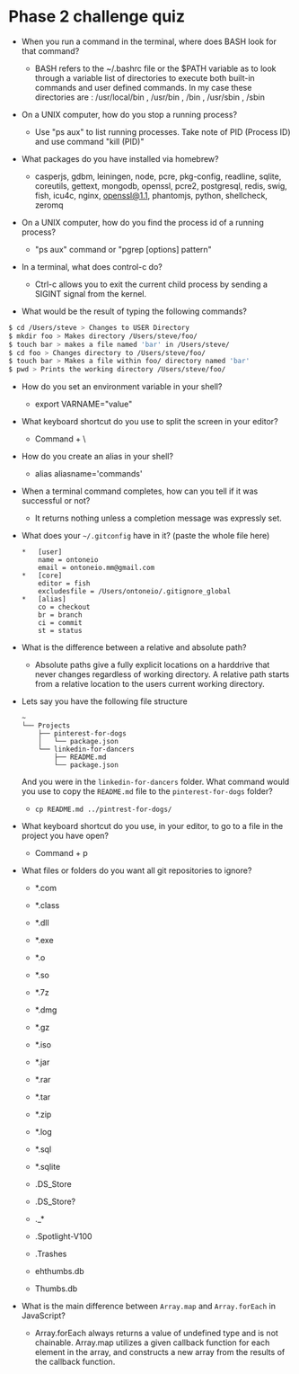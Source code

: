 # Phase 2 challenge quiz


- When you run a command in the terminal, where does BASH look for that command?
    *   BASH refers to the ~/.bashrc file or the $PATH variable as to look through a variable list of directories to execute both built-in commands and user defined commands. In my case these directories are : /usr/local/bin , /usr/bin , /bin , /usr/sbin , /sbin

- On a UNIX computer, how do you stop a running process?
    *   Use "ps aux" to list running processes. Take note of PID (Process ID) and use command "kill (PID)"

- What packages do you have installed via homebrew?
    *   casperjs, gdbm,	leiningen, node, pcre, pkg-config,	readline, sqlite, coreutils, gettext, mongodb, openssl,	pcre2, postgresql, redis, swig, fish, icu4c, nginx,	openssl@1.1, phantomjs,	python,	shellcheck,	zeromq

- On a UNIX computer, how do you find the process id of a running process?
    *   "ps aux" command or "pgrep [options] pattern"

- In a terminal, what does control-c do?
    *   Ctrl-c allows you to exit the current child process by sending a SIGINT signal from the kernel.

- What would be the result of typing the following commands?
```sh
$ cd /Users/steve > Changes to USER Directory
$ mkdir foo > Makes directory /Users/steve/foo/
$ touch bar > makes a file named 'bar' in /Users/steve/
$ cd foo > Changes directory to /Users/steve/foo/
$ touch bar > Makes a file within foo/ directory named 'bar'
$ pwd > Prints the working directory /Users/steve/foo/
```
- How do you set an environment variable in your shell?
    * export VARNAME="value"

- What keyboard shortcut do you use to split the screen in 
your editor?
    *   Command + \

- How do you create an alias in your shell?
    *   alias aliasname='commands'

- When a terminal command completes, how can you tell if it was successful or not?
    *   It returns nothing unless a completion message was expressly set.

- What does your `~/.gitconfig` have in it? (paste the whole file here)
    ```
    *   [user]
        name = ontoneio
        email = ontoneio.mm@gmail.com
    *   [core]
        editor = fish
        excludesfile = /Users/ontoneio/.gitignore_global
    *   [alias]
        co = checkout
        br = branch
        ci = commit
        st = status

    ```

- What is the difference between a relative and absolute path?
    *   Absolute paths give a fully explicit locations on a harddrive that never changes regardless of working directory. A relative path starts from a relative location to the users current working directory.

- Lets say you have the following file structure

  ```
  ~
  └── Projects
      ├── pinterest-for-dogs
      │   └── package.json
      └── linkedin-for-dancers
          ├── README.md
          └── package.json
  ```

  And you were in the `linkedin-for-dancers` folder. What command would you use to copy the `README.md` file to the `pinterest-for-dogs` folder?

    * ``` cp README.md ../pintrest-for-dogs/ ```

- What keyboard shortcut do you use, in your editor, to go to a file in the project you have open?
    *   Command + p

- What files or folders do you want all git repositories to ignore?

    -   *.com
    -   *.class
    -   *.dll
    -   *.exe
    -   *.o
    -   *.so

    -   *.7z
    -   *.dmg
    -   *.gz
    -   *.iso
    -   *.jar
    -   *.rar
    -   *.tar
    -   *.zip

    -   *.log    
    -   *.sql
    -   *.sqlite

    -   .DS_Store
    -   .DS_Store?
    -   ._*
    -   .Spotlight-V100
    -   .Trashes
    -   ehthumbs.db
    -   Thumbs.db


- What is the main difference between `Array.map` and `Array.forEach` in JavaScript?

    *   Array.forEach always returns a value of undefined type and is not chainable. Array.map utilizes a given callback function for each element in the array, and constructs a new array from the results of the callback function.
